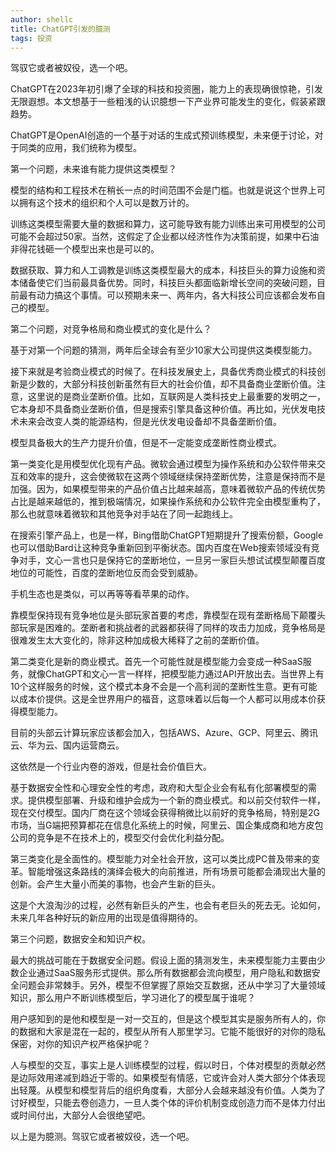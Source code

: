 ```yaml
---
author: shellc
title: ChatGPT引发的臆测
tags: 投资
---
```


驾驭它或者被奴役，选一个吧。

<!--more-->

ChatGPT在2023年初引爆了全球的科技和投资圈，能力上的表现确很惊艳，引发无限遐想。本文想基于一些粗浅的认识臆想一下产业界可能发生的变化，假装紧跟趋势。

ChatGPT是OpenAI创造的一个基于对话的生成式预训练模型，未来便于讨论，对于同类的应用，我们统称为模型。

第一个问题，未来谁有能力提供这类模型？

模型的结构和工程技术在稍长一点的时间范围不会是门槛。也就是说这个世界上可以拥有这个技术的组织和个人可以是数万计的。

训练这类模型需要大量的数据和算力，这可能导致有能力训练出来可用模型的公司可能不会超过50家。当然，这假定了企业都以经济性作为决策前提，如果中石油非得花钱砸一个模型出来也是可以的。

数据获取、算力和人工调教是训练这类模型最大的成本，科技巨头的算力设施和资本储备使它们当前最具备优势。同时，科技巨头都面临新增长空间的突破问题，目前最有动力搞这个事情。可以预期未来一、两年内，各大科技公司应该都会发布自己的模型。

第二个问题，对竞争格局和商业模式的变化是什么？

基于对第一个问题的猜测，两年后全球会有至少10家大公司提供这类模型能力。

接下来就是考验商业模式的时候了。在科技发展史上，具备优秀商业模式的科技创新是少数的，大部分科技创新虽然有巨大的社会价值，却不具备商业垄断价值。注意，这里说的是商业垄断价值。比如，互联网是人类科技史上最重要的发明之一，它本身却不具备商业垄断价值，但是搜索引擎具备这种价值。再比如，光伏发电技术未来会改变人类的能源结构，但是光伏发电设备却不具备垄断价值。

模型具备极大的生产力提升价值，但是不一定能变成垄断性商业模式。

第一类变化是用模型优化现有产品。微软会通过模型为操作系统和办公软件带来交互和效率的提升，这会使微软在这两个领域继续保持垄断优势，注意是保持而不是加强。因为，如果模型带来的产品价值占比越来越高，意味着微软产品的传统优势占比是越来越低的，推到极端情况，如果操作系统和办公软件完全由模型重构了，那么也就意味着微软和其他竞争对手站在了同一起跑线上。

在搜索引擎产品上，也是一样，Bing借助ChatGPT短期提升了搜索份额，Google也可以借助Bard让这种竞争重新回到平衡状态。国内百度在Web搜索领域没有竞争对手，文心一言也只是保持它的垄断地位，一旦另一家巨头想试试模型颠覆百度地位的可能性，百度的垄断地位反而会受到威胁。

手机生态也是类似，可以再等等看苹果的动作。

靠模型保持现有竞争地位是头部玩家首要的考虑，靠模型在现有垄断格局下颠覆头部玩家是困难的。垄断者和挑战者的武器都获得了同样的攻击力加成，竞争格局是很难发生太大变化的，除非这种加成极大稀释了之前的垄断价值。

第二类变化是新的商业模式。首先一个可能性就是模型能力会变成一种SaaS服务，就像ChatGPT和文心一言一样样，把模型能力通过API开放出去。当世界上有10个这样服务的时候，这个模式本身不会是一个高利润的垄断性生意。更有可能以成本价提供。这是全世界用户的福音，这意味着以后每一个人都可以用成本价获得模型能力。

目前的头部云计算玩家应该都会加入，包括AWS、Azure、GCP、阿里云、腾讯云、华为云、国内运营商云。

这依然是一个行业内卷的游戏，但是社会价值巨大。

基于数据安全性和心理安全性的考虑，政府和大型企业会有私有化部署模型的需求。提供模型部署、升级和维护会成为一个新的商业模式。和以前交付软件一样，现在交付模型。国内厂商在这个领域会获得稍微比以前好的竞争格局，特别是2G市场，当G端把预算都花在信息化系统上的时候，阿里云、国企集成商和地方皮包公司的竞争是不在技术上的，模型交付会优化利益分配。

第三类变化是全面性的。模型能力对全社会开放，这可以类比成PC普及带来的变革。智能增强这条路线的演绎会极大的向前推进，所有场景可能都会涌现出大量的创新。会产生大量小而美的事物，也会产生新的巨头。

这是个大浪淘沙的过程，必然有新巨头的产生，也会有老巨头的死去无。论如何，未来几年各种好玩的新应用的出现是值得期待的。

第三个问题，数据安全和知识产权。

最大的挑战可能在于数据安全问题。假设上面的猜测发生，未来模型能力主要由少数企业通过SaaS服务形式提供。那么所有数据都会流向模型，用户隐私和数据安全问题会非常棘手。另外，模型不但掌握了原始交互数据，还从中学习了大量领域知识，那么用户不断训练模型后，学习进化了的模型属于谁呢？

用户感知到的是他和模型是一对一交互的，但是这个模型其实是服务所有人的，你的数据和大家是混在一起的，模型从所有人那里学习。它能不能很好的对你的隐私保密，对你的知识产权严格保护呢？

人与模型的交互，事实上是人训练模型的过程，假以时日，个体对模型的贡献必然是边际效用递减到趋近于零的。如果模型有情感，它或许会对人类大部分个体表现出轻蔑。从模型和模型背后的组织角度看，大部分人会越来越没有价值。人类为了讨好模型，只能去卷创造力，一旦人类个体的评价机制变成创造力而不是体力付出或时间付出，大部分人会很绝望吧。

以上是为臆测。驾驭它或者被奴役，选一个吧。









